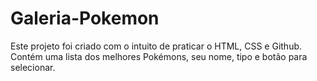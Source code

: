 # Galeria-Pokemon
Este projeto foi criado com o intuito de praticar o HTML, CSS e Github.
Contém uma lista dos melhores Pokémons, seu nome, tipo e botão para selecionar.
